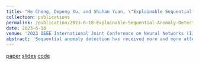 ```yaml
---
title: "He Cheng, Depeng Xu, and Shuhan Yuan, \"Explainable Sequential Anomaly Detection via Prototypes\". "
collection: publications
permalink: /publication/2023-6-18-Explainable-Sequential-Anomaly-Detection-via-Prototypes
date: 2023-6-18
venue: '2023 IEEE International Joint Conference on Neural Networks (IJCNN)'
abstract: 'Sequential anomaly detection has received more and more attention because of its wide applications in various domains, such as debugging system failures via logs. Researchers have recently proposed many deep learning-based approaches for sequential anomaly detection. However, these approaches work as black-boxed models, not providing explanations for detected anomalies. On the other hand, explainability is a critical requirement to build trustworthiness in detection results. Moreover, domain experts would like to learn why a sequence is labeled as an anomaly. To overcome this challenge, in this paper, we propose a framework for Explainable Sequential Anomaly Detection (ESAD) in a semi-supervised setting. As there are various normal and abnormal behaviors in sequential data, ESAD derives multiple prototypes to describe diverse normal and abnormal sequences. Each prototype can encode one type of normal or abnormal behavior. Given a new sequence, if the sequence is similar to an abnormal prototype, the sequence will be detected as abnormal. After decoding the abnormal prototype as a prototypical sequence, domain experts can further understand the newly detected abnormal sequence by examining the prototypical sequence. We conduct experiments on one log dataset and two text datasets. Experimental results including quantitative and qualitative analysis on three datasets show the effectiveness of our model.'
---
```


[paper](http://ieeexplore.ieee.org/abstract/document/10191703)
[slides](http://academicpages.github.io/files/paper1.pdf)
[code](http://academicpages.github.io/files/paper1.pdf)
